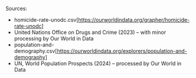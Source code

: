 Sources:
 - homicide-rate-unodc.csv[https://ourworldindata.org/grapher/homicide-rate-unodc] 
  - United Nations Office on Drugs and Crime (2023) – with minor processing by Our World in Data
 - population-and-demography.csv[https://ourworldindata.org/explorers/population-and-demography]
  - UN, World Population Prospects (2024) – processed by Our World in Data